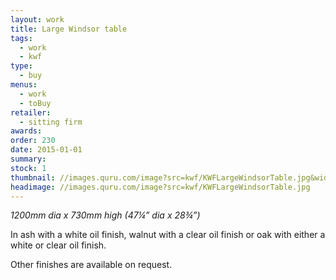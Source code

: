```yaml
---
layout: work
title: Large Windsor table
tags:
  - work
  - kwf
type:
  - buy
menus:
  - work
  - toBuy
retailer:
  - sitting firm
awards:
order: 230
date: 2015-01-01
summary:
stock: 1
thumbnail: //images.quru.com/image?src=kwf/KWFLargeWindsorTable.jpg&width=170&right=0.99375&left=0.02188
headimage: //images.quru.com/image?src=kwf/KWFLargeWindsorTable.jpg
---
```

_1200mm dia x 730mm high (47&frac14;” dia x 28&frac34;”)_

In ash with a white oil finish, walnut with a clear oil finish or oak with either a white or clear oil finish.

Other finishes are available on request.

